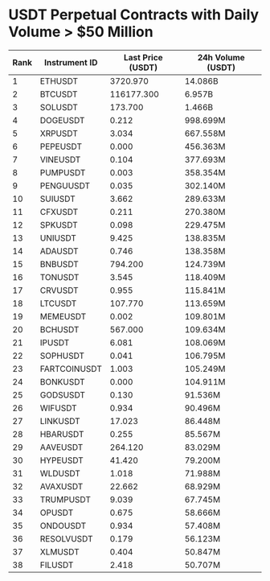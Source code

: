 # USDT Perpetual Contracts with Daily Volume > $50 Million

| Rank | Instrument ID | Last Price (USDT) | 24h Volume (USDT) |
|------|---------------|-------------------|-------------------|
| 1 | ETHUSDT | 3720.970 | 14.086B |
| 2 | BTCUSDT | 116177.300 | 6.957B |
| 3 | SOLUSDT | 173.700 | 1.466B |
| 4 | DOGEUSDT | 0.212 | 998.699M |
| 5 | XRPUSDT | 3.034 | 667.558M |
| 6 | PEPEUSDT | 0.000 | 456.363M |
| 7 | VINEUSDT | 0.104 | 377.693M |
| 8 | PUMPUSDT | 0.003 | 358.354M |
| 9 | PENGUUSDT | 0.035 | 302.140M |
| 10 | SUIUSDT | 3.662 | 289.633M |
| 11 | CFXUSDT | 0.211 | 270.380M |
| 12 | SPKUSDT | 0.098 | 229.475M |
| 13 | UNIUSDT | 9.425 | 138.835M |
| 14 | ADAUSDT | 0.746 | 138.358M |
| 15 | BNBUSDT | 794.200 | 124.739M |
| 16 | TONUSDT | 3.545 | 118.409M |
| 17 | CRVUSDT | 0.955 | 115.841M |
| 18 | LTCUSDT | 107.770 | 113.659M |
| 19 | MEMEUSDT | 0.002 | 109.801M |
| 20 | BCHUSDT | 567.000 | 109.634M |
| 21 | IPUSDT | 6.081 | 108.069M |
| 22 | SOPHUSDT | 0.041 | 106.795M |
| 23 | FARTCOINUSDT | 1.003 | 105.249M |
| 24 | BONKUSDT | 0.000 | 104.911M |
| 25 | GODSUSDT | 0.130 | 91.536M |
| 26 | WIFUSDT | 0.934 | 90.496M |
| 27 | LINKUSDT | 17.023 | 86.448M |
| 28 | HBARUSDT | 0.255 | 85.567M |
| 29 | AAVEUSDT | 264.120 | 83.029M |
| 30 | HYPEUSDT | 41.420 | 79.200M |
| 31 | WLDUSDT | 1.018 | 71.988M |
| 32 | AVAXUSDT | 22.662 | 68.929M |
| 33 | TRUMPUSDT | 9.039 | 67.745M |
| 34 | OPUSDT | 0.675 | 58.666M |
| 35 | ONDOUSDT | 0.934 | 57.408M |
| 36 | RESOLVUSDT | 0.179 | 56.123M |
| 37 | XLMUSDT | 0.404 | 50.847M |
| 38 | FILUSDT | 2.418 | 50.707M |
